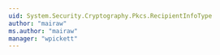 ```yaml
---
uid: System.Security.Cryptography.Pkcs.RecipientInfoType
author: "mairaw"
ms.author: "mairaw"
manager: "wpickett"
---
```

